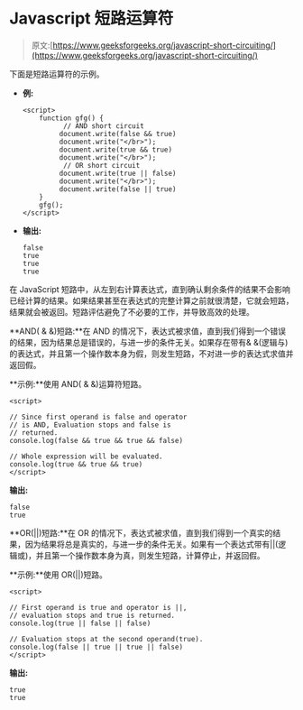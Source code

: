 # Javascript 短路运算符

> 原文:[https://www.geeksforgeeks.org/javascript-short-circuiting/](https://www.geeksforgeeks.org/javascript-short-circuiting/)

下面是短路运算符的示例。

*   **例:**

    ```
    <script> 
        function gfg() { 
              // AND short circuit
             document.write(false && true) 
             document.write("</br>");
             document.write(true && true) 
             document.write("</br>");
              // OR short circuit
             document.write(true || false) 
             document.write("</br>");
             document.write(false || true) 
        } 
        gfg(); 
    </script>
    ```

*   **输出:**

    ```
    false
    true
    true
    true

    ```

在 JavaScript 短路中，从左到右计算表达式，直到确认剩余条件的结果不会影响已经计算的结果。如果结果甚至在表达式的完整计算之前就很清楚，它就会短路，结果就会被返回。短路评估避免了不必要的工作，并导致高效的处理。

**AND( & &)短路:**在 AND 的情况下，表达式被求值，直到我们得到一个错误的结果，因为结果总是错误的，与进一步的条件无关。如果存在带有& &(逻辑与)的表达式，并且第一个操作数本身为假，则发生短路，不对进一步的表达式求值并返回假。

**示例:**使用 AND( & &)运算符短路。

```
<script>

// Since first operand is false and operator
// is AND, Evaluation stops and false is
// returned.
console.log(false && true && true && false)

// Whole expression will be evaluated.
console.log(true && true && true)
</script>
```

**输出:**

```
false
true

```

**OR(||)短路:**在 OR 的情况下，表达式被求值，直到我们得到一个真实的结果，因为结果将总是真实的，与进一步的条件无关。如果有一个表达式带有||(逻辑或)，并且第一个操作数本身为真，则发生短路，计算停止，并返回假。

**示例:**使用 OR(||)短路。

```
<script>

// First operand is true and operator is ||, 
// evaluation stops and true is returned.
console.log(true || false || false)

// Evaluation stops at the second operand(true).
console.log(false || true || true || false)
</script>
```

**输出:**

```
true
true

```